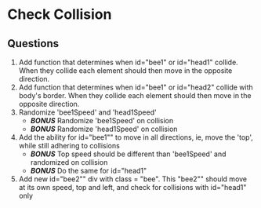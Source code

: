 # Check Collision

## Questions
1. Add function that determines when id="bee1" or id="head1" collide. When they collide each element should then move in the opposite direction.
2. Add function that determines when id="bee1" or id="head2" collide with body's border. When they collide each element should then move in the opposite direction.
3. Randomize 'bee1Speed' and 'head1Speed'
    - ***BONUS*** Randomize 'bee1Speed' on collision
    - ***BONUS*** Randomize 'head1Speed' on collision
4. Add the ability for id="bee1"" to move in all directions, ie, move the 'top', while still adhering to collisions
    - ***BONUS*** Top speed should be different than 'bee1Speed' and randomized on collision
    - ***BONUS*** Do the same for id="head1"
5. Add new id="bee2"" div with class = "bee". This "bee2"" should move at its own speed, top and left, and check for collisions with id="head1" only